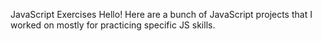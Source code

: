 JavaScript Exercises
Hello! Here are a bunch of JavaScript projects that I worked on mostly for practicing specific JS skills.
